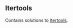 
## Itertools
Contains solutions to [Itertools](https://www.hackerrank.com/domains/python?filters%5Bsubdomains%5D%5B%5D=py-itertools).

<br/>